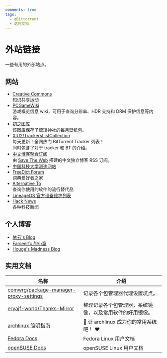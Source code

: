```yaml
---
comments: true
tags:
  - qBittorrent
  - 站外文档
---
```


# 外站链接

一些有用的外部站点。

## 网站

- [Creative Commons](https://creativecommons.org)  
    知识共享运动
- [PCGameWiki](https://www.pcgamingwiki.com/wiki/Home)  
    游戏概览信息 wiki，可用于查询分辨率、HDR 支持和 DRM 保护信息等内容。
- [初之图库](https://img.himiku.com/)  
    该图库保存了琉璃神社的每月壁纸包。
- [XIU2/TrackersListCollection](https://trackerslist.com/#/zh)  
    每天更新！全网热门 BitTorrent Tracker 列表！  
    同时包含了对于 tracker 和 BT 的介绍。
- [中文博客聚合订阅](https://box.othing.xyz/i/)  
    由 [Save The Web](https://github.com/saveweb) 搭建的中文独立博客 RSS 订阅。
- [中国科技大学测速网站](http://test.ustc.edu.cn/)
- [FreeDict Forum](https://forum.freemdict.com/)  
    词典爱好者之家
- [Alternative To](https://alternativeto.net/)  
    查询你使用的软件的流行替代品
- [LineageOS 官方设备维护列表](https://wiki.lineageos.org/devices/)
- [Hack News](https://news.ycombinator.com/)  
    各种科技新闻

## 个人博客

- [依云's Blog](http://blog.lilydjwg.me/)
- [Farseerfc 的小窩](https://farseerfc.me/)
- [Houge's Madness Blog](https://litterhougelangley.club/blog/)

## 实用文档

|名称|介绍|
|---|---|
|[comwrg/package-manager-proxy-settings](https://github.com/comwrg/package-manager-proxy-settings)|记录各个包管理器代理设置坑点。|
|[eryajf-world/Thanks-Mirror](https://github.com/eryajf-world/Thanks-Mirror)|整理记录各个包管理器，系统镜像，以及常用软件的好用镜像。|
|[archlinux 简明指南](https://arch.icekylin.online/)|📖 让 archlinux 成为你的常用系统吧！ ❤️️|
|[Fedora Docs](https://docs.fedoraproject.org/en-US/docs/)|Fedora Linux 用户文档|
|[openSUSE Docs](https://doc.opensuse.org/)|openSUSE Linux 用户文档|